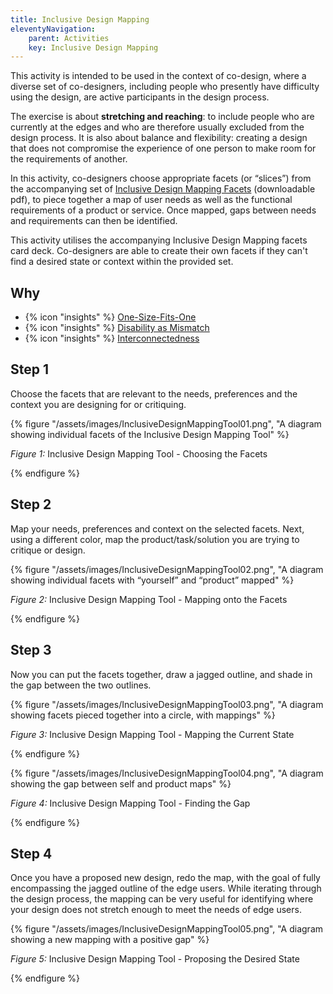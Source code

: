 ```yaml
---
title: Inclusive Design Mapping
eleventyNavigation:
    parent: Activities
    key: Inclusive Design Mapping
---
```


This activity is intended to be used in the context of co-design, where a diverse set of co-designers, including people
who presently have difficulty using the design, are active participants in the design process.

The exercise is about **stretching and reaching**: to include people who are currently at the edges and who are
therefore usually excluded from the design process. It is also about balance and flexibility: creating a design that
does not compromise the experience of one person to make room for the requirements of another.

In this activity, co-designers choose appropriate facets (or “slices”) from the accompanying set of [Inclusive Design
Mapping Facets](/assets/images/InclusiveDesignMappingFacets.pdf) (downloadable pdf), to piece together a map of user
needs as well as the functional requirements of a product or service. Once mapped, gaps between needs and requirements
can then be identified.

This activity utilises the accompanying Inclusive Design Mapping facets card deck. Co-designers are able to create their
own facets if they can't find a desired state or context within the provided set.

## Why

* {% icon "insights" %} [One-Size-Fits-One](../../insights/one-size-fits-one/)
* {% icon "insights" %} [Disability as Mismatch](../../insights/disability-as-mismatch/)
* {% icon "insights" %} [Interconnectedness](../../insights/interconnectedness/)

## Step 1

Choose the facets that are relevant to the needs, preferences and the context you are designing for or critiquing.

{% figure "/assets/images/InclusiveDesignMappingTool01.png", "A diagram showing individual facets of the Inclusive
Design Mapping Tool" %}

*Figure 1:* Inclusive Design Mapping Tool - Choosing the Facets

{% endfigure %}

## Step 2

Map your needs, preferences and context on the selected facets. Next, using a different color, map the
product/task/solution you are trying to critique or design.

{% figure "/assets/images/InclusiveDesignMappingTool02.png", "A diagram showing individual facets with “yourself” and “product”
mapped" %}

*Figure 2:* Inclusive Design Mapping Tool - Mapping onto the Facets

{% endfigure %}

## Step 3

Now you can put the facets together, draw a jagged outline, and shade in the gap between the two outlines.

{% figure "/assets/images/InclusiveDesignMappingTool03.png", "A diagram showing facets pieced together into a circle, with
mappings" %}

*Figure 3:* Inclusive Design Mapping Tool - Mapping the Current State

{% endfigure %}

{% figure "/assets/images/InclusiveDesignMappingTool04.png", "A diagram showing the gap between self and product
maps" %}

*Figure 4:* Inclusive Design Mapping Tool - Finding the Gap

{% endfigure %}

## Step 4

Once you have a proposed new design, redo the map, with the goal of fully encompassing the jagged outline of the edge
users. While iterating through the design process, the mapping can be very useful for identifying where your design does
not stretch enough to meet the needs of edge users.

{% figure "/assets/images/InclusiveDesignMappingTool05.png", "A diagram showing a new mapping with a positive
gap" %}

*Figure 5:* Inclusive Design Mapping Tool - Proposing the Desired State

{% endfigure %}
